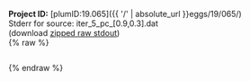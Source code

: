 **Project ID:** [plumID:19.065]({{ '/' | absolute_url }}eggs/19/065/)  
Stderr for source:  iter_5_pc_[0.9,0.3].dat   
(download [zipped raw stdout](iter_5_pc_[0.9,0.3].dat.plumed_master.stdout.txt.zip))  
{% raw %}
<pre>
</pre>
{% endraw %}
